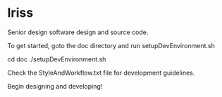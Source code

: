 Iriss
=====

Senior design software design and source code.

To get started, goto the doc directory and run setupDevEnvironment.sh

cd doc
./setupDevEnvironment.sh

Check the StyleAndWorkflow.txt file for development guidelines.

Begin designing and developing!
